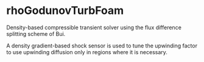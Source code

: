 # rhoGodunovTurbFoam
Density-based compressible transient solver using the flux difference splitting scheme of Bui.

A density gradient-based shock sensor is used to tune the upwinding factor to use upwinding diffusion only in regions where it is necessary.
